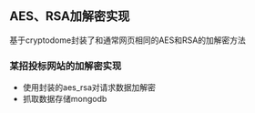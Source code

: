 ## AES、RSA加解密实现
基于cryptodome封装了和通常网页相同的AES和RSA的加解密方法
### 某招投标网站的加解密实现
- 使用封装的aes_rsa对请求数据加解密
- 抓取数据存储mongodb 


